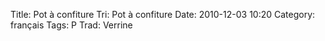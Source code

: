 Title: Pot à confiture
 Tri: Pot à confiture
 Date: 2010-12-03 10:20
 Category: français
 Tags: P
 Trad: Verrine
 
